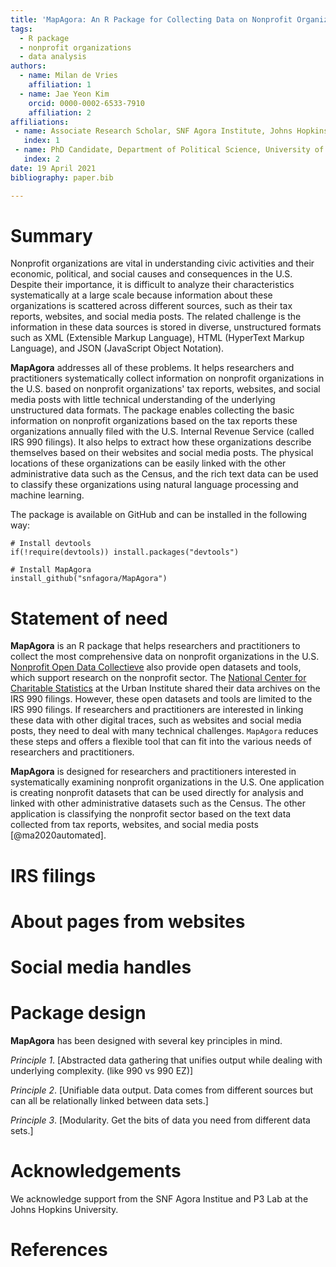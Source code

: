 ```yaml
---
title: 'MapAgora: An R Package for Collecting Data on Nonprofit Organizations in the U.S.'
tags:
  - R package
  - nonprofit organizations 
  - data analysis
authors:
  - name: Milan de Vries
    affiliation: 1
  - name: Jae Yeon Kim
    orcid: 0000-0002-6533-7910
    affiliation: 2
affiliations:
 - name: Associate Research Scholar, SNF Agora Institute, Johns Hopkins University 
   index: 1
 - name: PhD Candidate, Department of Political Science, University of California, Berkeley
   index: 2
date: 19 April 2021
bibliography: paper.bib

---
```


# Summary

Nonprofit organizations are vital in understanding civic activities and their economic, political, and social causes and consequences in the U.S. Despite their importance, it is difficult to analyze their characteristics systematically at a large scale because information about these organizations is scattered across different sources, such as their tax reports, websites, and social media posts. The related challenge is the information in these data sources is stored in diverse, unstructured formats such as XML (Extensible Markup Language), HTML (HyperText Markup Language), and JSON (JavaScript Object Notation).

**MapAgora** addresses all of these problems. It helps researchers and practitioners systematically collect information on nonprofit organizations in the U.S. based on nonprofit organizations' tax reports, websites, and social media posts with little technical understanding of the underlying unstructured data formats. The package enables collecting the basic information on nonprofit organizations based on the tax reports these organizations annually filed with the U.S. Internal Revenue Service (called IRS 990 filings). It also helps to extract how these organizations describe themselves based on their websites and social media posts. The physical locations of these organizations can be easily linked with the other administrative data such as the Census, and the rich text data can be used to classify these organizations using natural language processing and machine learning.

The package is available on GitHub and can be installed in the following way:

```{r}
# Install devtools 
if(!require(devtools)) install.packages("devtools")

# Install MapAgora 
install_github("snfagora/MapAgora")
```

# Statement of need

**MapAgora** is an R package that helps researchers and practitioners to collect the most comprehensive data on nonprofit organizations in the U.S. [Nonprofit Open Data Collectieve](https://nonprofit-open-data-collective.github.io/) also provide open datasets and tools, which support research on the nonprofit sector. The [National Center for Charitable Statistics](https://nccs-data.urban.org/data.php?ds=bmf) at the Urban Institute shared their data archives on the IRS 990 filings. However, these open datasets and tools are limited to the IRS 990 filings. If researchers and practitioners are interested in linking these data with other digital traces, such as websites and social media posts, they need to deal with many technical challenges. `MapAgora` reduces these steps and offers a flexible tool that can fit into the various needs of researchers and practitioners.

**MapAgora** is designed for researchers and practitioners interested in systematically examining nonprofit organizations in the U.S. One application is creating  nonprofit datasets that can be used directly for analysis and linked with other administrative datasets such as the Census. The other application is classifying the nonprofit sector based on the text data collected from tax reports, websites, and social media posts [@ma2020automated].

# IRS filings 

# About pages from websites 

# Social media handles

# Package design 

**MapAgora** has been designed with several key principles in mind.

_Principle 1_. [Abstracted data gathering that unifies output while dealing with underlying complexity. (like 990 vs 990 EZ)]

_Principle 2_. [Unifiable data output. Data comes from different sources but can all be relationally linked between data sets.]

_Principle 3_. [Modularity. Get the bits of data you need from different data sets.]

# Acknowledgements

We acknowledge support from the SNF Agora Institue and P3 Lab at the Johns Hopkins University. 

# References
